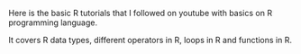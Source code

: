 Here is the basic R tutorials that I followed on youtube with basics on R programming language. 

It covers R data types, different operators in R, loops in R and functions in R.
